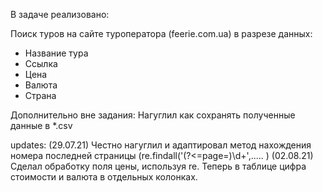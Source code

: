 В задаче реализовано:

Поиск туров на сайте туроператора (feerie.com.ua) в разрезе данных:
- Название тура
- Ссылка
- Цена
- Валюта
- Страна

Дополнительно вне задания:
Нагуглил как сохранять полученные данные в *.csv

updates:
(29.07.21) Честно нагуглил и адаптировал метод нахождения номера последней страницы (re.findall('(?<=page\=)\d+',.....  )
(02.08.21) Сделал обработку поля цены, используя re. Теперь в таблице цифра стоимости и валюта в отдельных колонках.